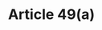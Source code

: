 ---
title: "Article 49(a)"
draft: false
exceptions:
- info51
memberstates:
- SI
score: 3
compensation:
- 
remarks: |
 


link: ""
---